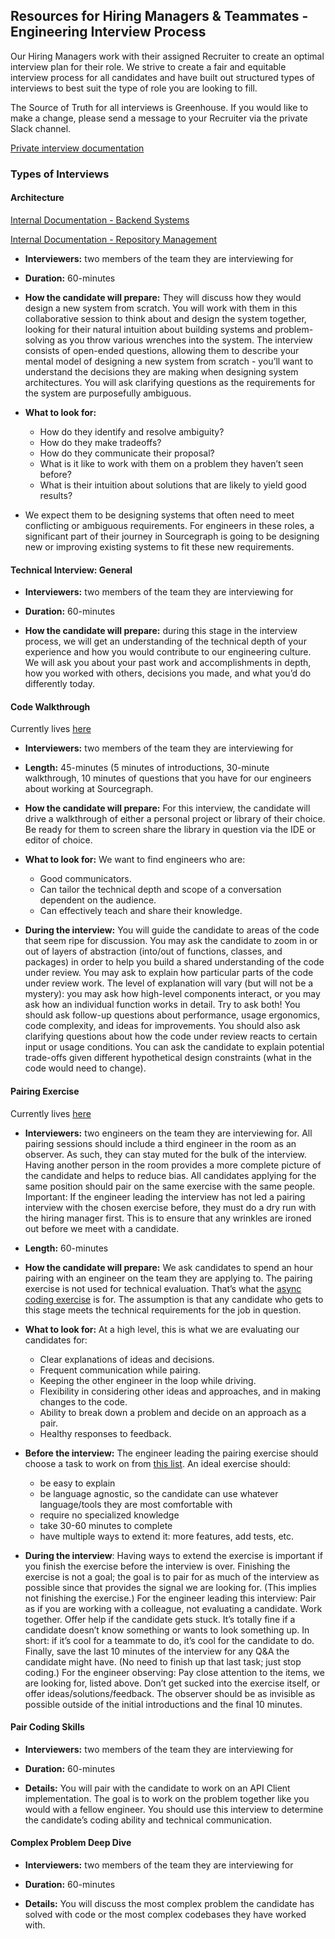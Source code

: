 ## Resources for Hiring Managers & Teammates - Engineering Interview Process

Our Hiring Managers work with their assigned Recruiter to create an optimal interview plan for their role. We strive to create a fair and equitable interview process for all candidates and have built out structured types of interviews to best suit the type of role you are looking to fill.

The Source of Truth for all interviews is Greenhouse. If you would like to make a change, please send a message to your Recruiter via the private Slack channel.

[Private interview documentation](https://github.com/sourcegraph/interviews/tree/master/engineering/software-engineer)

### Types of Interviews

#### Architecture

[Internal Documentation - Backend Systems](https://github.com/sourcegraph/interviews/blob/master/engineering/software-engineer/architecture/backend-systems/backend-systems.md)

[Internal Documentation - Repository Management](https://github.com/sourcegraph/interviews/blob/master/engineering/software-engineer/architecture/repo-management/README.md)

- **Interviewers:** two members of the team they are interviewing for

- **Duration:** 60-minutes

- **How the candidate will prepare:** They will discuss how they would design a new system from scratch. You will work with them in this collaborative session to think about and design the system together, looking for their natural intuition about building systems and problem-solving as you throw various wrenches into the system. The interview consists of open-ended questions, allowing them to describe your mental model of designing a new system from scratch - you’ll want to understand the decisions they are making when designing system architectures. You will ask clarifying questions as the requirements for the system are purposefully ambiguous.

- **What to look for:**

  - How do they identify and resolve ambiguity?
  - How do they make tradeoffs?
  - How do they communicate their proposal?
  - What is it like to work with them on a problem they haven’t seen before?
  - What is their intuition about solutions that are likely to yield good results?

- We expect them to be designing systems that often need to meet conflicting or ambiguous requirements. For engineers in these roles, a significant part of their journey in Sourcegraph is going to be designing new or improving existing systems to fit these new requirements.

#### Technical Interview: General

- **Interviewers:** two members of the team they are interviewing for

- **Duration:** 60-minutes

- **How the candidate will prepare:** during this stage in the interview process, we will get an understanding of the technical depth of your experience and how you would contribute to our engineering culture. We will ask you about your past work and accomplishments in depth, how you worked with others, decisions you made, and what you’d do differently today.

#### Code Walkthrough

Currently lives [here](../../product-engineering/engineering/code-graph/code-intelligence/code-walkthrough)

- **Interviewers:** two members of the team they are interviewing for

- **Length:** 45-minutes (5 minutes of introductions, 30-minute walkthrough, 10 minutes of questions that you have for our engineers about working at Sourcegraph.

- **How the candidate will prepare:** For this interview, the candidate will drive a walkthrough of either a personal project or library of their choice. Be ready for them to screen share the library in question via the IDE or editor of choice.

- **What to look for:** We want to find engineers who are:

  - Good communicators.
  - Can tailor the technical depth and scope of a conversation dependent on the audience.
  - Can effectively teach and share their knowledge.

- **During the interview:** You will guide the candidate to areas of the code that seem ripe for discussion. You may ask the candidate to zoom in or out of layers of abstraction (into/out of functions, classes, and packages) in order to help you build a shared understanding of the code under review. You may ask to explain how particular parts of the code under review work. The level of explanation will vary (but will not be a mystery): you may ask how high-level components interact, or you may ask how an individual function works in detail. Try to ask both! You should ask follow-up questions about performance, usage ergonomics, code complexity, and ideas for improvements. You should also ask clarifying questions about how the code under review reacts to certain input or usage conditions. You can ask the candidate to explain potential trade-offs given different hypothetical design constraints (what in the code would need to change).

#### Pairing Exercise

Currently lives [here](../../product-engineering/engineering/hiring/software-engineer-pairing-exercise)

- **Interviewers:** two engineers on the team they are interviewing for. All pairing sessions should include a third engineer in the room as an observer. As such, they can stay muted for the bulk of the interview. Having another person in the room provides a more complete picture of the candidate and helps to reduce bias. All candidates applying for the same position should pair on the same exercise with the same people. Important: If the engineer leading the interview has not led a pairing interview with the chosen exercise before, they must do a dry run with the hiring manager first. This is to ensure that any wrinkles are ironed out before we meet with a candidate.

- **Length:** 60-minutes

- **How the candidate will prepare:** We ask candidates to spend an hour pairing with an engineer on the team they are applying to. The pairing exercise is not used for technical evaluation. That’s what the [async coding exercise](https://handbook.sourcegraph.com/departments/product-engineering/engineering/hiring/software-engineer-coding-exercise) is for. The assumption is that any candidate who gets to this stage meets the technical requirements for the job in question.

- **What to look for:** At a high level, this is what we are evaluating our candidates for:

  - Clear explanations of ideas and decisions.
  - Frequent communication while pairing.
  - Keeping the other engineer in the loop while driving.
  - Flexibility in considering other ideas and approaches, and in making changes to the code.
  - Ability to break down a problem and decide on an approach as a pair.
  - Healthy responses to feedback.

- **Before the interview:** The engineer leading the pairing exercise should choose a task to work on from [this list](https://docs.google.com/document/d/1CRrR9ujgTesi3ZDVNSRcUo3ZFAAaPBt5nY7enHGkwTg/edit). An ideal exercise should:

  - be easy to explain
  - be language agnostic, so the candidate can use whatever language/tools they are most comfortable with
  - require no specialized knowledge
  - take 30-60 minutes to complete
  - have multiple ways to extend it: more features, add tests, etc.

- **During the interview**: Having ways to extend the exercise is important if you finish the exercise before the interview is over. Finishing the exercise is not a goal; the goal is to pair for as much of the interview as possible since that provides the signal we are looking for. (This implies not finishing the exercise.) For the engineer leading this interview: Pair as if you are working with a colleague, not evaluating a candidate. Work together. Offer help if the candidate gets stuck. It’s totally fine if a candidate doesn’t know something or wants to look something up. In short: if it’s cool for a teammate to do, it’s cool for the candidate to do. Finally, save the last 10 minutes of the interview for any Q&A the candidate might have. (No need to finish up that last task; just stop coding.) For the engineer observing: Pay close attention to the items, we are looking for, listed above. Don’t get sucked into the exercise itself, or offer ideas/solutions/feedback. The observer should be as invisible as possible outside of the initial introductions and the final 10 minutes.

#### Pair Coding Skills

- **Interviewers:** two members of the team they are interviewing for

- **Duration:** 60-minutes

- **Details:** You will pair with the candidate to work on an API Client implementation. The goal is to work on the problem together like you would with a fellow engineer. You should use this interview to determine the candidate’s coding ability and technical communication.

#### Complex Problem Deep Dive

- **Interviewers:** two members of the team they are interviewing for

- **Duration:** 60-minutes

- **Details:** You will discuss the most complex problem the candidate has solved with code or the most complex codebases they have worked with.
